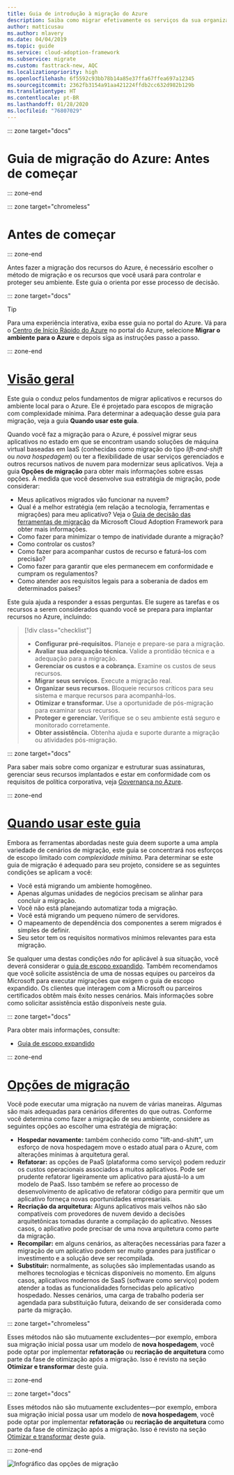 ```yaml
---
title: Guia de introdução à migração do Azure
description: Saiba como migrar efetivamente os serviços da sua organização para o Azure com orientação passo a passo.
author: matticusau
ms.author: mlavery
ms.date: 04/04/2019
ms.topic: guide
ms.service: cloud-adoption-framework
ms.subservice: migrate
ms.custom: fasttrack-new, AQC
ms.localizationpriority: high
ms.openlocfilehash: 6f5592c93bb78b14a85e37ffa67ffea697a12345
ms.sourcegitcommit: 2362fb3154a91aa421224ffdb2cc632d982b129b
ms.translationtype: HT
ms.contentlocale: pt-BR
ms.lasthandoff: 01/28/2020
ms.locfileid: "76807029"
---
```

::: zone target="docs"

# <a name="azure-migration-guide-before-you-start"></a>Guia de migração do Azure: Antes de começar

::: zone-end

::: zone target="chromeless"

# <a name="before-you-start"></a>Antes de começar

::: zone-end

Antes fazer a migração dos recursos do Azure, é necessário escolher o método de migração e os recursos que você usará para controlar e proteger seu ambiente. Este guia o orienta por esse processo de decisão.

::: zone target="docs"

> [!TIP]
> Para uma experiência interativa, exiba esse guia no portal do Azure. Vá para o [Centro de Início Rápido do Azure](https://portal.azure.com/?feature.quickstart=true#blade/Microsoft_Azure_Resources/QuickstartCenterBlade) no portal do Azure, selecione **Migrar o ambiente para o Azure** e depois siga as instruções passo a passo.

::: zone-end

# <a name="overviewtaboverview"></a>[Visão geral](#tab/Overview)

Este guia o conduz pelos fundamentos de migrar aplicativos e recursos do ambiente local para o Azure. Ele é projetado para escopos de migração com complexidade mínima. Para determinar a adequação desse guia para migração, veja a guia **Quando usar este guia**.

Quando você faz a migração para o Azure, é possível migrar seus aplicativos no estado em que se encontram usando soluções de máquina virtual baseadas em IaaS (conhecidas como migração do tipo _lift-and-shift_ ou _nova hospedagem_) ou ter a flexibilidade de usar serviços gerenciados e outros recursos nativos de nuvem para modernizar seus aplicativos. Veja a guia **Opções de migração** para obter mais informações sobre essas opções. À medida que você desenvolve sua estratégia de migração, pode considerar:

- Meus aplicativos migrados vão funcionar na nuvem?
- Qual é a melhor estratégia (em relação a tecnologia, ferramentas e migrações) para meu aplicativo? Veja o [Guia de decisão das ferramentas de migração](../../decision-guides/migrate-decision-guide/index.md) da Microsoft Cloud Adoption Framework para obter mais informações.
- Como fazer para minimizar o tempo de inatividade durante a migração?
- Como controlar os custos?
- Como fazer para acompanhar custos de recurso e faturá-los com precisão?
- Como fazer para garantir que eles permanecem em conformidade e cumpram os regulamentos?
- Como atender aos requisitos legais para a soberania de dados em determinados países?

Este guia ajuda a responder a essas perguntas. Ele sugere as tarefas e os recursos a serem considerados quando você se prepara para implantar recursos no Azure, incluindo:

> [!div class="checklist"]
>
> - **Configurar pré-requisitos.** Planeje e prepare-se para a migração.
> - **Avaliar sua adequação técnica.** Valide a prontidão técnica e a adequação para a migração.
> - **Gerenciar os custos e a cobrança.** Examine os custos de seus recursos.
> - **Migrar seus serviços.** Execute a migração real.
> - **Organizar seus recursos.** Bloqueie recursos críticos para seu sistema e marque recursos para acompanhá-los.
> - **Otimizar e transformar.** Use a oportunidade de pós-migração para examinar seus recursos.
> - **Proteger e gerenciar.** Verifique se o seu ambiente está seguro e monitorado corretamente.
> - **Obter assistência.** Obtenha ajuda e suporte durante a migração ou atividades pós-migração.

::: zone target="docs"

Para saber mais sobre como organizar e estruturar suas assinaturas, gerenciar seus recursos implantados e estar em conformidade com os requisitos de política corporativa, veja [Governança no Azure](https://docs.microsoft.com/azure/security/governance-in-azure).

::: zone-end

# <a name="when-to-use-this-guidetabwhentousethisguide"></a>[Quando usar este guia](#tab/WhenToUseThisGuide)

Embora as ferramentas abordadas neste guia deem suporte a uma ampla variedade de cenários de migração, este guia se concentrará nos esforços de escopo limitado com _complexidade mínima_. Para determinar se este guia de migração é adequado para seu projeto, considere se as seguintes condições se aplicam a você:

- Você está migrando um ambiente homogêneo.
- Apenas algumas unidades de negócios precisam se alinhar para concluir a migração.
- Você não está planejando automatizar toda a migração.
- Você está migrando um pequeno número de servidores.
- O mapeamento de dependência dos componentes a serem migrados é simples de definir.
- Seu setor tem os requisitos normativos mínimos relevantes para esta migração.

Se qualquer uma destas condições _não_ for aplicável à sua situação, você deverá considerar o [guia de escopo expandido](../expanded-scope/index.md). Também recomendamos que você solicite assistência de uma de nossas equipes ou parceiros da Microsoft para executar migrações que exigem o guia de escopo expandido. Os clientes que interagem com a Microsoft ou parceiros certificados obtêm mais êxito nesses cenários. Mais informações sobre como solicitar assistência estão disponíveis neste guia.

<!-- markdownlint-enable MD033 -->

::: zone target="docs"

Para obter mais informações, consulte:

- [Guia de escopo expandido](../expanded-scope/index.md)

::: zone-end

# <a name="migration-optionstabmigrationoptions"></a>[Opções de migração](#tab/MigrationOptions)

Você pode executar uma migração na nuvem de várias maneiras. Algumas são mais adequadas para cenários diferentes do que outras. Conforme você determina como fazer a migração de seu ambiente, considere as seguintes opções ao escolher uma estratégia de migração:

- **Hospedar novamente:** também conhecido como "lift-and-shift", um esforço de nova hospedagem move o estado atual para o Azure, com alterações mínimas à arquitetura geral.
- **Refatorar:** as opções de PaaS (plataforma como serviço) podem reduzir os custos operacionais associados a muitos aplicativos. Pode ser prudente refatorar ligeiramente um aplicativo para ajustá-lo a um modelo de PaaS. Isso também se refere ao processo de desenvolvimento de aplicativo de refatorar código para permitir que um aplicativo forneça novas oportunidades empresariais.
- **Recriação da arquitetura:** Alguns aplicativos mais velhos não são compatíveis com provedores de nuvem devido a decisões arquitetônicas tomadas durante a compilação do aplicativo. Nesses casos, o aplicativo pode precisar de uma nova arquitetura como parte da migração.
- **Recompilar:** em alguns cenários, as alterações necessárias para fazer a migração de um aplicativo podem ser muito grandes para justificar o investimento e a solução deve ser recompilada.
- **Substituir:** normalmente, as soluções são implementadas usando as melhores tecnologias e técnicas disponíveis no momento. Em alguns casos, aplicativos modernos de SaaS (software como serviço) podem atender a todas as funcionalidades fornecidas pelo aplicativo hospedado. Nesses cenários, uma carga de trabalho poderia ser agendada para substituição futura, deixando de ser considerada como parte da migração.

::: zone target="chromeless"

Esses métodos não são mutuamente excludentes&mdash;por exemplo, embora sua migração inicial possa usar um modelo de **nova hospedagem**, você pode optar por implementar **refatoração** ou **recriação de arquitetura** como parte da fase de otimização após a migração. Isso é revisto na seção **Otimizar e transformar** deste guia.

::: zone-end

::: zone target="docs"

Esses métodos não são mutuamente excludentes&mdash;por exemplo, embora sua migração inicial possa usar um modelo de **nova hospedagem**, você pode optar por implementar **refatoração** ou **recriação de arquitetura** como parte da fase de otimização após a migração. Isso é revisto na seção [Otimizar e transformar](./optimize-and-transform.md) deste guia.

::: zone-end

![Infográfico das opções de migração](../../_images/migrate/migration-options.png)
